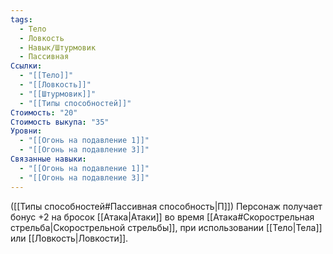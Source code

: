 ```yaml
---
tags:
  - Тело
  - Ловкость
  - Навык/Штурмовик
  - Пассивная
Ссылки:
  - "[[Тело]]"
  - "[[Ловкость]]"
  - "[[Штурмовик]]"
  - "[[Типы способностей]]"
Стоимость: "20"
Стоимость выкупа: "35"
Уровни:
  - "[[Огонь на подавление 1]]"
  - "[[Огонь на подавление 3]]"
Связанные навыки:
  - "[[Огонь на подавление 1]]"
  - "[[Огонь на подавление 3]]"
---
```

([[Типы способностей#Пассивная способность|П]]) Персонаж получает бонус +2 на бросок [[Атака|Атаки]] во время [[Атака#Скорострельная стрельба|Скорострельной стрельбы]], при использовании [[Тело|Тела]] или [[Ловкость|Ловкости]]. 
